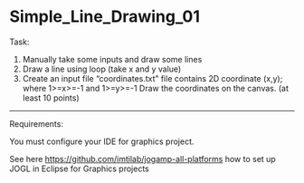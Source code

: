 # Simple_Line_Drawing_01

Task:

1. Manually take some inputs and draw some lines
2. Draw a line using loop (take x and y value)
3. Create an input file “coordinates.txt”
   file contains 2D coordinate (x,y); where 1>=x>=-1 and 1>=y>=-1
   Draw the coordinates on the canvas. (at least 10 points)


-------------
Requirements: 

You must configure your IDE for graphics project.

See here https://github.com/imtilab/jogamp-all-platforms how to set up JOGL in Eclipse for Graphics projects
